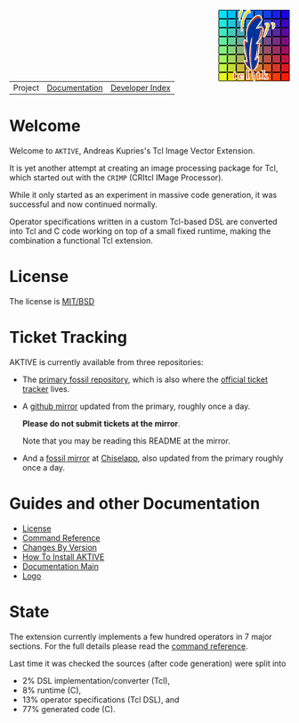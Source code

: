 
<a href='doc/logo.md'><img src='doc/assets/aktive-logo-128.png' style='float:right;'></a>

||||
|---|---|---|
|Project|[Documentation](doc/index.md)|[Developer Index](doc/dev/index.md)|

# Welcome

Welcome to `AKTIVE`, Andreas Kupries's Tcl Image Vector Extension.

It is yet another attempt at creating an image processing package for Tcl, which started out with
the `CRIMP` (CRItcl IMage Processor).

While it only started as an experiment in massive code generation, it was successful and now
continued normally.

Operator specifications written in a custom Tcl-based DSL are converted into Tcl and C code working
on top of a small fixed runtime, making the combination a functional Tcl extension.

#  License

The license is [MIT/BSD](doc/license.md)

# Ticket Tracking

AKTIVE is currently available from three repositories:

  - The [primary fossil repository](https://core.tcl-lang.org/akupries/aktive), which is also where
    the   [official ticket tracker](https://core.tcl-lang.org/akupries/aktive/reportlist) lives.

  - A [github mirror](https://github.com/andreas-kupries/aktive) updated from the primary, roughly
    once a day.

    __Please do not submit tickets at the mirror__.

    Note that you may be reading this README at the mirror.

  - And a [fossil mirror](https://chiselapp.com/user/andreas_kupries/repository/aktive/index) at
    [Chiselapp](https://chiselapp.com), also updated from the primary roughly once a day.

# Guides and other Documentation

  - [License](doc/license.md)
  - [Command Reference](doc/ref/index.md)
  - [Changes By Version](doc/changes.md)
  - [How To Install AKTIVE](doc/howtos/install.md)
  - [Documentation Main](doc/index.md)
  - [Logo](doc/logo.md)

# State

The extension currently implements a few hundred operators in 7 major sections.
For the full details please read the [command reference](/doc/trunk/doc/ref/index.md).

Last time it was checked the sources (after code generation) were split into

  - 2% DSL implementation/converter (Tcl),
  - 8% runtime (C),
  - 13% operator specifications (Tcl DSL), and
  - 77% generated code (C).
